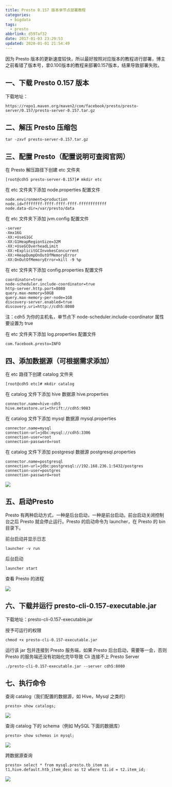 ```yaml
---
title: Presto 0.157 版本单节点部署教程
categories:
  - bigdata
tags:
  - presto
abbrlink: d597af32
date: 2017-01-03 23:29:53
updated: 2020-01-01 21:54:49
---
```


因为 Presto 版本的更新速度较快，所以最好按照对应版本的教程进行部署，博主之前看错了版本号，拿0.100版本的教程来部署0.157版本，结果导致部署失败。

<!--more-->

## 一、下载 Presto 0.157 版本

下载地址：

```
https://repo1.maven.org/maven2/com/facebook/presto/presto-server/0.157/presto-server-0.157.tar.gz
```

## 二、解压 Presto 压缩包

```
tar -zxvf presto-server-0.157.tar.gz
```

## 三、配置 Presto（配置说明可查阅官网）

在 Presto 解压路径下创建 etc 文件夹

```
[root@cdh5 presto-server-0.157]# mkdir etc
```

在 etc 文件夹下添加 node.properties 配置文件

```
node.environment=production
node.id=ffffffff-ffff-ffff-ffff-ffffffffffff
node.data-dir=/var/presto/data
```

在 etc 文件夹下添加 jvm.config 配置文件

```
-server
-Xmx16G
-XX:+UseG1GC
-XX:G1HeapRegionSize=32M
-XX:+UseGCOverheadLimit
-XX:+ExplicitGCInvokesConcurrent
-XX:+HeapDumpOnOutOfMemoryError
-XX:OnOutOfMemoryError=kill -9 %p
```

在 etc 文件夹下添加 config.properties 配置文件

```
coordinator=true
node-scheduler.include-coordinator=true
http-server.http.port=8080
query.max-memory=50GB
query.max-memory-per-node=1GB
discovery-server.enabled=true
discovery.uri=http://cdh5:8080
```

注：cdh5 为你的主机名，单节点下 node-scheduler.include-coordinator 属性要设置为 true

在 etc 文件夹下添加 log.properties 配置文件

```
com.facebook.presto=INFO
```

## 四、添加数据源（可根据需求添加）

在 etc 路径下创建 catalog 文件夹

```
[root@cdh5 etc]# mkdir catalog
```

在 catalog 文件下添加 hive 数据源 hive.properties

```
connector.name=hive-cdh5
hive.metastore.uri=thrift://cdh5:9083
```

在 catalog 文件下添加 mysql 数据源 mysql.properties

```
connector.name=mysql
connection-url=jdbc:mysql://cdh5:3306
connection-user=root
connection-password=root
```

在 catalog 文件下添加 postgresql 数据源 postgresql.properties

```
connector.name=postgresql
connection-url=jdbc:postgresql://192.168.236.1:5432/postgres
connection-user=postgres
connection-password=root
```

![](https://itgrocery.cn/2017/media/15778870299660.jpg)

## 五、启动Presto

Presto 有两种启动方式，一种是后台启动，一种是前台启动。前台启动关闭控制台之后 Presto 就会停止运行。Presto 的启动命令为 launcher，在 Presto 的 bin 目录下。

前台启动并显示日志

```
launcher -v run
```

后台启动

```
launcher start
```

查看 Presto 的进程

![](https://itgrocery.cn/2017/media/15778870741925.jpg)

## 六、下载并运行 presto-cli-0.157-executable.jar

下载地址：presto-cli-0.157-executable.jar

授予可运行的权限

```
chmod +x presto-cli-0.157-executable.jar
```

运行该 jar 包并连接到 Presto 服务端，如果 Presto 后台启动，需要等一会，否则 Presto 的服务端还没有初始化完毕导致 Cli 连接不上 Presto Server

```
./presto-cli-0.157-executable.jar --server cdh5:8080
```

## 七、执行命令

查询 catalog（我们配置的数据源，如 Hive，Mysql 之类的）

```
presto> show catalogs;
```

![](https://itgrocery.cn/2017/media/15778871132070.jpg)


查询 catalog 下的 schema（例如 MySQL 下面的数据库）

```
presto> show schemas in mysql;
```

![](https://itgrocery.cn/2017/media/15778871821427.jpg)

跨数据源查询

```
presto> select * from mysql.presto.tb_item as t1,hive.default.htb_item_desc as t2 where t1.id = t2.item_id;
```

![](https://itgrocery.cn/2017/media/15778872011858.jpg)
